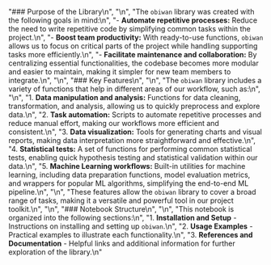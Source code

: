 "### Purpose of the Library\n",
    "\n",
    "The `obiwan` library was created with the following goals in mind:\n",
    "- **Automate repetitive processes:** Reduce the need to write repetitive code by simplifying common tasks within the project.\n",
    "- **Boost team productivity:** With ready-to-use functions, `obiwan` allows us to focus on critical parts of the project while handling supporting tasks more efficiently.\n",
    "- **Facilitate maintenance and collaboration:** By centralizing essential functionalities, the codebase becomes more modular and easier to maintain, making it simpler for new team members to integrate.\n",
    "\n",
    "### Key Features\n",
    "\n",
    "The `obiwan` library includes a variety of functions that help in different areas of our workflow, such as:\n",
    "\n",
    "1. **Data manipulation and analysis:** Functions for data cleaning, transformation, and analysis, allowing us to quickly preprocess and explore data.\n",
    "2. **Task automation:** Scripts to automate repetitive processes and reduce manual effort, making our workflows more efficient and consistent.\n",
    "3. **Data visualization:** Tools for generating charts and visual reports, making data interpretation more straightforward and effective.\n",
    "4. **Statistical tests:** A set of functions for performing common statistical tests, enabling quick hypothesis testing and statistical validation within our data.\n",
    "5. **Machine Learning workflows:** Built-in utilities for machine learning, including data preparation functions, model evaluation metrics, and wrappers for popular ML algorithms, simplifying the end-to-end ML pipeline.\n",
    "\n",
    "These features allow the `obiwan` library to cover a broad range of tasks, making it a versatile and powerful tool in our project toolkit.\n",
    "\n",
    "### Notebook Structure\n",
    "\n",
    "This notebook is organized into the following sections:\n",
    "1. **Installation and Setup** - Instructions on installing and setting up `obiwan`.\n",
    "2. **Usage Examples** - Practical examples to illustrate each functionality.\n",
    "3. **References and Documentation** - Helpful links and additional information for further exploration of the library.\n"
